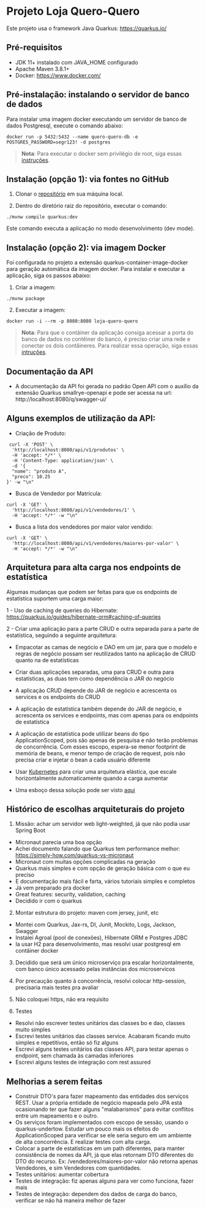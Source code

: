 # Projeto Loja Quero-Quero

Este projeto usa o framework Java Quarkus: https://quarkus.io/

## Pré-requisitos

- JDK 11+ instalado com JAVA_HOME configurado
- Apache Maven 3.8.1+
- Docker: https://www.docker.com/


## Pré-instalação: instalando o servidor de banco de dados

Para instalar uma imagem docker executando um servidor de banco de dados Postgresql, execute o comando abaixo:

 `docker run -p 5432:5432 --name quero-quero-db -e POSTGRES_PASSWORD=segr123! -d postgres`
 
> **Nota**: Para executar o docker sem privilégio de root, siga essas [instruções](https://docs.docker.com/engine/install/linux-postinstall/#manage-docker-as-a-non-root-user).
 
## Instalação (opção 1): via fontes no GitHub

1. Clonar o [repositório](https://github.com/christianviana/loja) em sua máquina local.

2. Dentro do diretório raiz do repositório, executar o comando:

  `./mvnw compile quarkus:dev`

Este comando executa a aplicação no modo desenvolvimento (dev mode).

## Instalação (opção 2): via imagem Docker

Foi configurada no projeto a extensão quarkus-container-image-docker para geração automática da imagem docker. 
Para instalar e executar a aplicação, siga os passos abaixo:

1. Criar a imagem:

  `./mvnw package`

2. Executar a imagem:

  `docker run -i --rm -p 8080:8080 loja-quero-quero`

> **Nota**: Para que o contâiner da aplicação consiga acessar a porta do banco de dados no contêiner do banco, é preciso criar uma rede e conectar os dois contâineres. Para realizar essa operação, siga essas [intruções](https://stackoverflow.com/questions/42385977/accessing-a-docker-container-from-another-container).


## Documentação da API

- A documentação da API foi gerada no padrão Open API com o auxílio da extensão Quarkus smallrye-openapi e
pode ser acessa na url: http://localhost:8080/q/swagger-ui/

## Alguns exemplos de utilização da API:

- Criação de Produto:

```
 curl -X 'POST' \
  'http://localhost:8080/api/v1/produtos' \
  -H 'accept: */*' \
  -H 'Content-Type: application/json' \
  -d '{  
  "nome": "produto A",
  "preco": 10.25
}' -w "\n"
```

- Busca de Vendedor por Matrícula:

```
curl -X 'GET' \
  'http://localhost:8080/api/v1/vendedores/1' \
  -H 'accept: */*' -w "\n"
```

- Busca a lista dos vendedores por maior valor vendido:

```
curl -X 'GET' \
  'http://localhost:8080/api/v1/vendedores/maiores-por-valor' \
  -H 'accept: */*' -w "\n"
```


## Arquitetura para alta carga nos endpoints de estatística

Algumas mudanças que podem ser feitas para que os endpoints de estatística suportem uma carga maior:

1 - Uso de caching de queries do Hibernate: https://quarkus.io/guides/hibernate-orm#caching-of-queries

2 - Criar uma aplicação para a parte CRUD e outra separada para a parte de estatística, seguindo a seguinte arquitetura:

 - Empacotar as camas de negócio e DAO em um jar, para que o modelo e regras de negócio possam ser reutilizados
  tanto na aplicação de CRUD quanto na de estatísticas
  - Criar duas aplicações separadas, uma para CRUD e outra para estatísticas, as duas tem como dependência o JAR do negócio
  - A aplicação CRUD depende do JAR de negócio e acrescenta os services e os endpoints do CRUD
  - A aplicação de estatística também depende do JAR de negócio, e acrescenta os services e endpoints, mas com apenas para os endpoints de estatística
  - A aplicação de estatística pode utilizar beans do tipo ApplicationScoped, pois são apenas de pesquisa e não terão problemas de concorrência. Com esses escopo, espera-se menor footprint de memória de beans, e menor tempo de criação de request, pois não precisa criar e injetar o bean a cada usuário diferente  
  - Usar [Kubernetes](https://kubernetes.io/) para criar uma arquitetura elástica, que escale horizontalmente automaticamente quando a carga aumentar
  
  - Uma esboço dessa solução pode ser visto [aqui](diagrama.jpg)


## Histórico de escolhas arquiteturais do projeto

1. Missão: achar um servidor web light-weighted, já que não podia usar Spring Boot

- Micronaut parecia uma boa opção
- Achei documento falando que Quarkus tem performance melhor: https://simply-how.com/quarkus-vs-micronaut
- Micronaut com muitas opções complicadas na geração
- Quarkus mais simples e com opção de geração básica com o que eu preciso 
- E documentação mais fácil e farta, vários tutoriais simples e completos
- Já vem preparado pra docker
- Great features: security, validation, caching
- Decidido ir com o quarkus

2. Montar estrutura do projeto: maven com jersey, junit, etc 

- Montei com Quarkus, Jax-rs, DI, Junit, Mockito, Logs, Jackson, Swagger
- Instalei Agroal (pool de conexões), Hibernate ORM e Postgres JDBC
- Ia usar H2 para desenvolvimento, mas resolvi usar postgresql em contâiner docker

3. Decidido que será um único microserviço pra escalar horizontalmente, com banco único acessado pelas instâncias dos microservicos 

4. Por precaução quanto à concorrência, resolvi colocar http-session, precisaria mais testes pra avaliar

5. Não coloquei https, não era requisito

6. Testes

- Resolvi não escrever testes unitários das classes bo e dao, classes muito simples
- Escrevi testes unitários das classes service. Acabaram ficando muito simples e repetitivos, então só fiz alguns
- Escrevi alguns testes unitários das classes API, para testar apenas o endpoint, sem chamada às camadas inferiores
- Escrevi alguns testes de integração com rest assured 

## Melhorias a serem feitas

- Construir DTO's para fazer mapeamento das entidades dos serviços REST. Usar a própria entidade de negócio mapeada pelo JPA está ocasionando ter que fazer alguns "malabarismos" para evitar conflitos entre um mapeamento e o outro.
- Os serviços foram implementados com escopo de sessão, usando o  quarkus-undertow. Estudar um pouco mais os efeitos do ApplicationScoped para verificar se ele seria seguro em um ambiente de alta concorrência. E realizar testes com alta carga.
- Colocar a parte de estatísticas em um path diferentes, para manter consistência de nomes da API, já que elas retornam DTO diferentes do DTO do recurso. Ex:  /vendedores/maiores-por-valor não retorna apenas Vendedores, e sim Vendedores com quantidades.
- Testes unitários: aumentar cobertura
- Testes de integração: fiz apenas alguns para ver como funciona, fazer mais
- Testes de integração: dependem dos dados de carga do banco, verificar se não há maneira melhor de fazer
